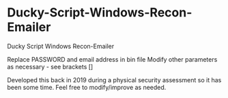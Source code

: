 # Ducky-Script-Windows-Recon-Emailer
Ducky Script Windows Recon-Emailer

Replace PASSWORD and email address in bin file
Modify other parameters as necessary - see brackets []

Developed this back in 2019 during a physical security assessment so it has been some time. Feel free to modify/improve as needed.
